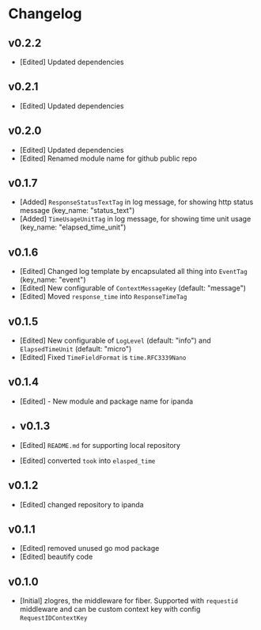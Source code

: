 # Changelog

## v0.2.2

- [Edited] Updated dependencies

## v0.2.1

- [Edited] Updated dependencies

## v0.2.0

- [Edited] Updated dependencies
- [Edited] Renamed module name for github public repo

## v0.1.7

- [Added] `ResponseStatusTextTag` in log message, for showing http status message (key_name: "status_text")
- [Added] `TimeUsageUnitTag` in log message, for showing time unit usage (key_name: "elapsed_time_unit")

## v0.1.6

- [Edited] Changed log template by encapsulated all thing into `EventTag` (key_name: "event")
- [Edited] New configurable of `ContextMessageKey` (default: "message")
- [Edited] Moved `response_time` into `ResponseTimeTag`

## v0.1.5

- [Edited] New configurable of `LogLevel` (default: "info") and `ElapsedTimeUnit` (default: "micro")
- [Edited] Fixed `TimeFieldFormat` is `time.RFC3339Nano`

## v0.1.4

- [Edited] - New module and package name for ipanda

- ## v0.1.3

- [Edited] `README.md` for supporting local repository
- [Edited] converted `took` into `elasped_time`

## v0.1.2

- [Edited] changed repository to ipanda


## v0.1.1

- [Edited] removed unused go mod package
- [Edited] beautify code

## v0.1.0

- [Initial] zlogres, the middleware for fiber. Supported with `requestid` middleware and can be custom context key with config `RequestIDContextKey`

